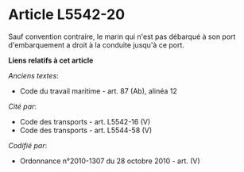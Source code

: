 # Article L5542-20

Sauf convention contraire, le marin qui n'est pas débarqué à son port d'embarquement a droit à la conduite jusqu'à ce port.

**Liens relatifs à cet article**

_Anciens textes_:

  - Code du travail maritime - art. 87 (Ab), alinéa 12

_Cité par_:

  - Code des transports - art. L5542-16 (V)
  - Code des transports - art. L5544-58 (V)

_Codifié par_:

  - Ordonnance n°2010-1307 du 28 octobre 2010 - art. (V)
